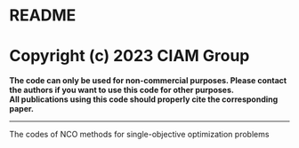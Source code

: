 # README
# Copyright (c) 2023 CIAM Group
**The code can only be used for non-commercial purposes. Please contact the authors if you want to use this code for other purposes.**  
**All publications using this code should properly cite the corresponding paper.<br />**
****
The codes of NCO methods for single-objective optimization problems
